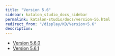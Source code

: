```yaml
---
title: "Version 5.6" 
sidebar: katalon_studio_docs_sidebar
permalink: katalon-studio/docs/version-56.html 
redirect_from: "/display/KD/Version+5.6" 
description: 
---
```

*   [Version 5.6.0](/display/KD/Version+5.6.0)
*   [Version 5.6.1](/display/KD/Version+5.6.1)